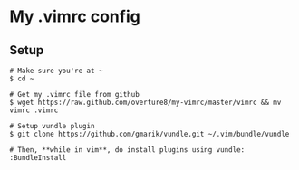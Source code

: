 My .vimrc config
================

Setup
-----
    
    # Make sure you're at ~
    $ cd ~

    # Get my .vimrc file from github
    $ wget https://raw.github.com/overture8/my-vimrc/master/vimrc && mv vimrc .vimrc
  
    # Setup vundle plugin
    $ git clone https://github.com/gmarik/vundle.git ~/.vim/bundle/vundle

    # Then, **while in vim**, do install plugins using vundle:
    :BundleInstall
